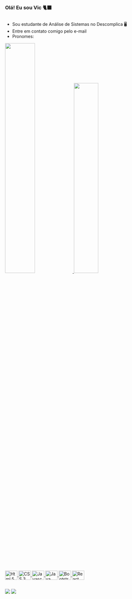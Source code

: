 ### Olá! Eu sou Vic 🐈‍⬛
##

- Sou estudante de Análise de Sistemas no Descomplica 🖥️ 
- Entre em contato comigo pelo e-mail 
- Pronomes: 

<div> 
  
  <a href= "https://github.com/AvgvstaDev/">
  <img width= "44%" src= "https://github-readme-stats.vercel.app/api?username=vicfreitax&theme=neon&show_icons=true">
  <img width= "40%" src= "https://github-readme-stats.vercel.app/api/top-langs/?username=vicfreitax&layout=compact&theme=neon">
    
</div>

<div style= "display: inline_block"> <br>
  
  <img align="center" alt="Html 5" height="30" width="40" src="https://cdn.jsdelivr.net/gh/devicons/devicon@latest/icons/html5/html5-plain.svg">
  <img align="center" alt="CSS 3" height="30" width="40" src="https://cdn.jsdelivr.net/gh/devicons/devicon@latest/icons/css3/css3-plain.svg">
  <img align="center" alt="Javascript" height="30" width="40" src="https://cdn.jsdelivr.net/gh/devicons/devicon@latest/icons/javascript/javascript-plain.svg">
  <img align="center" alt="Java" height="30" width="40" src="https://cdn.jsdelivr.net/gh/devicons/devicon@latest/icons/java/java-plain.svg">
  <img align="center" alt="Bootstrap" height="30" width="40" src="https://cdn.jsdelivr.net/gh/devicons/devicon@latest/icons/bootstrap/bootstrap-original.svg">
  <img align="center" alt="React" height="30" width="40" src="https://cdn.jsdelivr.net/gh/devicons/devicon@latest/icons/react/react-original.svg"> 

</div>

##

<div>
  
  <a href = "mailto:victoria.freitax@usp.br"><img src="https://img.shields.io/badge/-Gmail-%23333?style=for-the-badge&logo=gmail&logoColor=white" target="_blank"></a>
 <a href="https://www.linkedin.com/in/victoriafreitax/" target="_blank"><img src="https://img.shields.io/badge/-LinkedIn-%230077B5?style=for-the-badge&logo=linkedin&logoColor=white" target="_blank"></a>
  
</div>


<!--
**vicfreitax/vicfreitax** is a ✨ _special_ ✨ repository because its `README.md` (this file) appears on your GitHub profile.

Here are some ideas to get you started:

- 🔭 I’m currently working on ...
- 🌱 I’m currently learning ...
- 👯 I’m looking to collaborate on ...
- 🤔 I’m looking for help with ...
- 💬 Ask me about ...
- 📫 How to reach me: ...
- 😄 Pronouns: ...
- ⚡ Fun fact: ...
-->

